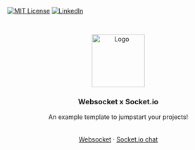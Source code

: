 [![MIT License][license-shield]][license-url]
[![LinkedIn][linkedin-shield]][linkedin-url]

[linkedin-url]: https://linkedin.com/in/andersonrafaelferreira
[linkedin-shield]: https://img.shields.io/badge/-LinkedIn-black.svg?style=for-the-badge&logo=linkedin&colorB=555
[license-shield]: https://img.shields.io/github/license/othneildrew/Best-README-Template.svg?style=for-the-badge
[license-url]: https://en.wikipedia.org/wiki/MIT_License

<!-- PROJECT LOGO -->
<br />
<p align="center">
  <a href="https://github.com/othneildrew/Best-README-Template">
    <img src="https://www.espruino.com/refimages/modules_ws_thumb.png" alt="Logo" width="120" height="120">
  </a>

  <h3 align="center">Websocket x Socket.io</h3>

  <p align="center">
    An example template to jumpstart your projects!
    <br />
    <br />
    <br />
    <a href="https://localhost:3000/">Websocket</a>
    ·
    <a href="https://localhost:3000/chat">Socket.io chat</a>
  </p>
</p>
